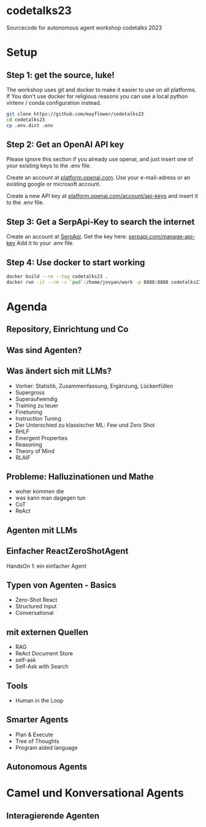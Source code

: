 # codetalks23
Sourcecode for autonomous agent workshop codetalks 2023

# Setup

## Step 1: get the source, luke! 

The workshop uses git and docker to make it easier to use on all platforms. 
If You don't use docker for religious reasons you can use a local python virtenv / conda configuration instead. 

```bash
git clone https://github.com/mayflower/codetalks23
cd codetalks23
cp .env.dist .env
```
## Step 2: Get an OpenAI API key

Please ignore this section if you already use openai, and just insert one of your existing keys to the .env file.

Create an account at [platform.openai.com](https://platform.openai.com/signup). Use your e-mail-adress or an existing google or microsoft account. 

Create a new API key at [platform.openai.com/account/api-keys](https://platform.openai.com/account/api-keys) and insert it to the .env file.

## Step 3: Get a SerpApi-Key to search the internet

Create an account at [SerpApi](https://serpapi.com/). 
Get the key here: [serpapi.com/manage-api-key](https://serpapi.com/manage-api-key)
Add it to your .env file.
## Step 4: Use docker to start working
```bash
docker build --rm --tag codetalks23 .
docker run -it --rm -v `pwd`:/home/jovyan/work -p 8888:8888 codetalks23
```


# Agenda 

## Repository, Einrichtung und Co

## Was sind Agenten?

## Was ändert sich mit LLMs?
- Vorher: Statistik, Zusammenfassung, Ergänzung, Lückenfüllen
- Supergross
- Superaufwendig
- Training zu teuer
- Finetuning
- Instruction Tuning
- Der Unterschied zu klassischer ML: Few und Zero Shot  
- RHLF
- Emergent Properties
- Reasoning
- Theory of Mind
- RLAIF
## Probleme: Halluzinationen und Mathe
- woher kommen die
- was kann man dagegen tun 
- CoT
- ReAct

## Agenten mit LLMs

## Einfacher ReactZeroShotAgent
HandsOn 1: ein einfacher Agent

## Typen von Agenten - Basics
- Zero-Shot React
- Structured Input
- Conversational

## mit externen Quellen
- RAG 
- ReAct Document Store 
- self-ask
- Self-Ask with Search

## Tools 
- Human in the Loop

## Smarter Agents
- Plan & Execute
- Tree of Thoughts
- Program aided language 
## Autonomous Agents


# Camel und Konversational Agents

## Interagierende Agenten 



